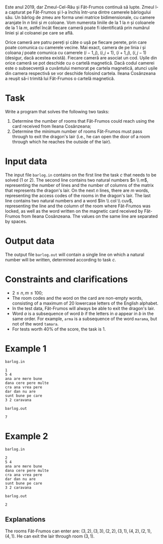 Este anul 2019, dar Zmeul-Cel-Rău și Făt-Frumos continuă să lupte. Zmeul l-a capturat pe Făt-Frumos și l-a închis într-una dintre camerele bârlogului său. Un bârlog de zmeu are forma unei matrice bidimensionale, cu camere aranjate în $n$ linii și $m$ coloane. Vom numerota liniile de la $1$ la $n$ și coloanele de la $1$ la $m$, astfel încât fiecare cameră poate fi identificată prin numărul liniei și al coloanei pe care se află.

Orice cameră are patru pereți și câte o ușă pe fiecare perete, prin care poate comunica cu camerele vecine. Mai exact, camera de pe linia $i$ și coloana $j$ poate comunica cu camerele $(i-1,j)$, $(i,j+1)$, $(i+1,j)$, $(i,j-1)$ (desigur, dacă acestea există). Fiecare cameră are asociat un cod. Ușile din orice cameră se pot deschide cu o cartelă magnetică. Dacă codul camerei este o subsecvență a cuvântului memorat pe cartela magnetică, atunci ușile din camera respectivă se vor deschide folosind cartela. Ileana Cosânzeana a reușit să-i trimită lui Făt-Frumos o cartelă magnetică.

# Task

Write a program that solves the following two tasks:

1. Determine the number of rooms that Făt-Frumos could reach using the card received from Ileana Cosânzeana;
2. Determine the minimum number of rooms Făt-Frumos must pass through to exit the dragon's lair (i.e., he can open the door of a room through which he reaches the outside of the lair).

# Input data

The input file `barlog.in` contains on the first line the task $c$ that needs to be solved ($1$ or $2$). The second line contains two natural numbers $n \\ m$, representing the number of lines and the number of columns of the matrix that represents the dragon's lair. On the next $n$ lines, there are $m$ words, representing the access codes of the rooms in the dragon's lair. The last line contains two natural numbers and a word $lin \\ col \\ cuv$, representing the line and the column of the room where Făt-Frumos was locked, as well as the word written on the magnetic card received by Făt-Frumos from Ileana Cosânzeana. The values on the same line are separated by spaces.

# Output data

The output file `barlog.out` will contain a single line on which a natural number will be written, determined according to task $c$.

# Constraints and clarifications

* $2 \leq n, m \leq 100$;
* The room codes and the word on the card are non-empty words, consisting of a maximum of $20$ lowercase letters of the English alphabet.
* In the test data, Făt-Frumos will always be able to exit the dragon's lair.
* Word $a$ is a subsequence of word $b$ if the letters in $a$ appear in $b$ in the same order. For example, `arma` is a subsequence of the word `marama`, but not of the word `tamara`.
* For tests worth $40\%$ of the score, the task is $1$.

# Example 1

`barlog.in`
```
1
5 4
ana are mere bune
dana cere pere multe
cra ana vrea pere
dar dan nu are
sunt bune pe care
3 2 caravana
```

`barlog.out`
```
7
```

# Example 2

`barlog.in`
```
2
5 4
ana are mere bune
dana cere pere multe
cra ana vrea pere
dar dan nu are
sunt bune pe care
3 2 caravana
```

`barlog.out`
```
2
```

## Explanations

The rooms Făt-Frumos can enter are: $(3,2), (3,3), (2,2), (3,1), (4,2), (2,1), (4,1)$.
He can exit the lair through room $(3,1)$.